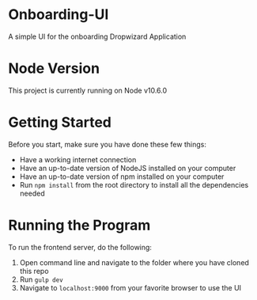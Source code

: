 # Onboarding-UI
A simple UI for the onboarding Dropwizard Application

# Node Version
This project is currently running on Node v10.6.0

# Getting Started
Before you start, make sure you have done these few things:
* Have a working internet connection
* Have an up-to-date version of NodeJS installed on your computer
* Have an up-to-date version of npm installed on your computer
* Run ```npm install``` from the root directory to install all the dependencies needed

# Running the Program
To run the frontend server, do the following:
1. Open command line and navigate to the folder where you have cloned this repo
2. Run ```gulp dev```
3. Navigate to ```localhost:9000``` from your favorite browser to use the UI